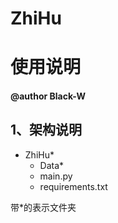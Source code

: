 # ZhiHu
# 使用说明
#### @author Black-W

## 1、架构说明
* ZhiHu*
    * Data*
    - main.py
    - requirements.txt

带*的表示文件夹




